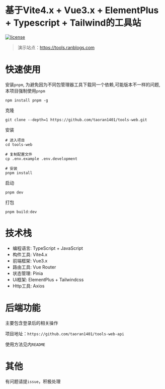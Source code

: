 # 基于Vite4.x + Vue3.x + ElementPlus + Typescript + Tailwind的工具站

[![license](https://img.shields.io/github/license/taoran1401/tools-web)](LICENSE)

> 演示站点：https://tools.ranblogs.com

# 快速使用

安装`pnpm`, 为避免因为不同包管理器工具下载同一个依赖,可能版本不一样的问题,本项目强制使用`pnpm`
```
npm install pnpm -g
```

克隆
```
git clone --depth=1 https://github.com/taoran1401/tools-web.git
```

安装
```
# 进入项目
cd tools-web

# 复制配置文件
cp .env.example .env.development

# 安装
pnpm install
```

启动
```
pnpm dev
```

打包
```
pnpm build:dev
```

# 技术栈

- 编程语言: TypeScript + JavaScript
- 构件工具: Vite4.x
- 前端框架: Vue3.x
- 路由工具: Vue Router
- 状态管理: Pinia
- Ui框架: ElementPlus + Tailwindcss
- Http工具: Axios

# 后端功能

主要包含登录后的相关操作

项目地址：`https://github.com/taoran1401/tools-web-api`

使用方法见内`README`

# 其他

有问题请提`issue`，积极处理
